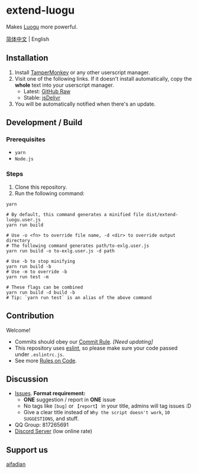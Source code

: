 # extend-luogu

Makes [Luogu](https://www.luogu.com.cn/) more powerful.

[简体中文](./README.md) | English

## Installation

1. Install [TamperMonkey](https://www.tampermonkey.net/) or any other userscript manager.
2. Visit one of the following links. If it doesn't install automatically, copy the __whole__ text into your userscript manager.
    - Latest: [GitHub Raw](https://github.com/extend-luogu/extend-luogu/raw/latest/dist/extend-luogu.min.user.js)
    - Stable: [jsDelivr](https://cdn.jsdelivr.net/gh/extend-luogu/extend-luogu/dist/extend-luogu.min.user.js)
3. You will be automatically notified when there's an update.

## Development / Build

### Prerequisites
- `yarn`
- `Node.js`

### Steps

1. Clone this repository.
2. Run the following command:

```
yarn

# By default, this command generates a minified file dist/extend-luogu.user.js
yarn run build

# Use -o <fn> to override file name, -d <dir> to override output directory
# The following command generates path/to-exlg.user.js
yarn run build -o to-exlg.user.js -d path

# Use -b to stop minifying
yarn run build -b
# Use -m to override -b
yarn run test -m

# These flags can be combined
yarn run build -d build -b
# Tip: `yarn run test` is an alias of the above command
```

## Contribution

Welcome!

- Commits should obey our [Commit Rule](https://github.com/extend-luogu/ExtendLuoguGitCommitMsgStd). _[Need updating]_
- This repository uses [eslint](https://eslint.org/), so please make sure your code passed under `.eslintrc.js`.
- See more [Rules on Code](https://github.com/orgs/extend-luogu/projects/1).

## Discussion

- [Issues](https://github.com/extend-luogu/extend-luogu/issues).
  **Format requirement:**
  - **ONE** suggestion / report in **ONE** issue
  - No tags like `[bug]` or `【report】` in your title, admins will tag issues :D
  - Give a clear title instead of `Why the script doesn't work`, `10 SUGGESTIONS`, and stuff.
- QQ Group: 817265691
- [Discord Server](https://discord.gg/mHsx9crXjv) (low online rate)

## Support us

[aifadian](https://afdian.net/@extend-luogu)
